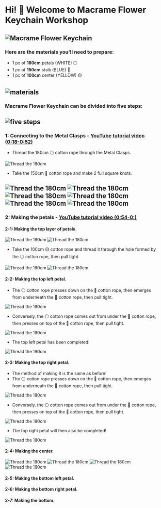 # Hi! 👋 Welcome to Macrame Flower Keychain Workshop

![Macrame Flower Keychain](photo/photo_1.jpg)
---
### Here are the materials you'll need to prepare:
- 1 pc of **180cm** petals (WHITE) ⚪
- 1 pc of **150cm** stalk (BLUE) 🔵
- 1 pc of **100cm** center (YELLOW) 🟡

![materials](photo/photo_2.jpg)
---


### Macrame Flower Keychain can be divided into five steps:
![five steps](photo/photo_3.jpg)
---


### 1: Connecting to the Metal Clasps -  [YouTube tutorial video (0:18-0:52)](https://www.youtube.com/watch?v=AGhiYfnpfYA)

- Thread the 180cm ⚪ cotton rope through the Metal Clasps.

![Thread the 180cm](photo/photo_4.jpg)

- Take the 150cm 🔵 cotton rope and make 2 full square knots.

![Thread the 180cm](photo/photo_5.jpg)
![Thread the 180cm](photo/photo_6.jpg)
![Thread the 180cm](photo/photo_7.jpg)
![Thread the 180cm](photo/photo_8.jpg)
![Thread the 180cm](photo/photo_9.jpg)
![Thread the 180cm](photo/photo_10.jpg)
---


### 2: Making the petals - [YouTube tutorial video (0:54-0:)](https://www.youtube.com/watch?v=AGhiYfnpfYA)
#### 2-1: Making the top layer of petals.

![Thread the 180cm](photo/photo_11.jpg)
![Thread the 180cm](photo/photo_12.jpg)

- Take the 100cm 🟡 cotton rope and thread it through the hole formed by the ⚪ cotton rope, then pull tight.

![Thread the 180cm](photo/photo_13.jpg)
![Thread the 180cm](photo/photo_14.jpg)

#### 2-2: Making the top left petal.
- The ⚪ cotton rope presses down on the 🔵 cotton rope, then emerges from underneath the 🔵 cotton rope, then pull tight.

![Thread the 180cm](photo/photo_15.jpg)

- Conversely, the ⚪ cotton rope comes out from under the 🔵 cotton rope, then presses on top of the 🔵 cotton rope, then pull tight.

![Thread the 180cm](photo/photo_16.jpg)

- The top left petal has been completed!

![Thread the 180cm](photo/photo_17.jpg)

#### 2-3: Making the top right petal.
- The method of making it is the same as before!
- The ⚪ cotton rope presses down on the 🔵 cotton rope, then emerges from underneath the 🔵 cotton rope, then pull tight.

![Thread the 180cm](photo/photo_18.jpg)

- Conversely, the ⚪ cotton rope comes out from under the 🔵 cotton rope, then presses on top of the 🔵 cotton rope, then pull tight.

![Thread the 180cm](photo/photo_19.jpg)

- The top right petal will then also be completed!

![Thread the 180cm](photo/photo_20.jpg)

#### 2-4: Making the center.
![Thread the 180cm](photo/photo_21.jpg)
![Thread the 180cm](photo/photo_22.jpg)
![Thread the 180cm](photo/photo_23.jpg)
![Thread the 180cm](photo/photo_24.jpg)

#### 2-5: Making the bottom left petal.

#### 2-6: Making the bottom right petal.

#### 2-7: Making the bottom.